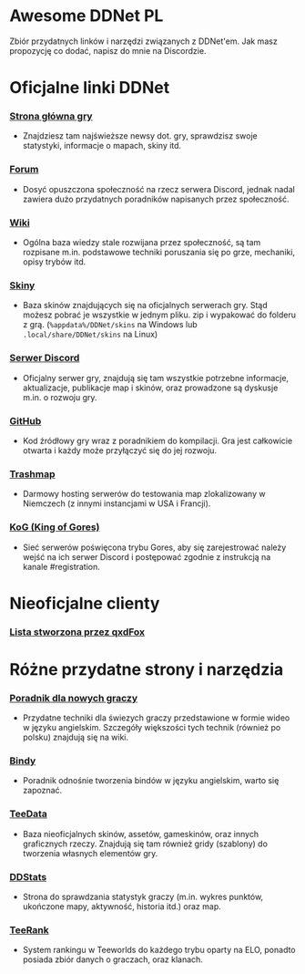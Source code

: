 # Awesome DDNet PL

Zbiór przydatnych linków i narzędzi związanych z DDNet'em. Jak masz propozycję co dodać, napisz do mnie na Discordzie.

# Oficjalne linki DDNet

### [Strona główna gry](https://ddnet.org/)
- Znajdziesz tam najświeższe newsy dot. gry, sprawdzisz swoje statystyki, informacje o mapach, skiny itd.
### [Forum](https://forum.ddnet.org/)
- Dosyć opuszczona społeczność na rzecz serwera Discord, jednak nadal zawiera dużo przydatnych poradników napisanych przez społeczność.
### [Wiki](https://wiki.ddnet.org/wiki/Main_Page/pl)
- Ogólna baza wiedzy stale rozwijana przez społeczność, są tam rozpisane m.in. podstawowe techniki poruszania się po grze, mechaniki, opisy trybów itd.
### [Skiny](https://ddnet.org/skins/)
- Baza skinów znajdujących się na oficjalnych serwerach gry. Stąd możesz pobrać je wszystkie w jednym pliku. zip i wypakować do folderu z grą. (`%appdata%/DDNet/skins` na Windows lub `.local/share/DDNet/skins` na Linux)
### [Serwer Discord](https://ddnet.org/discord)
- Oficjalny serwer gry, znajdują się tam wszystkie potrzebne informacje, aktualizacje, publikacje map i skinów, oraz prowadzone są dyskusje m.in. o rozwoju gry.
### [GitHub](https://github.com/ddnet/ddnet)
- Kod źródłowy gry wraz z poradnikiem do kompilacji. Gra jest całkowicie otwarta i każdy może przyłączyć się do jej rozwoju.
### [Trashmap](https://trashmap.ddnet.org/)
- Darmowy hosting serwerów do testowania map zlokalizowany w Niemczech (z innymi instancjami w USA i Francji).
### [KoG (King of Gores)](https://kog.tw/)
- Sieć serwerów poświęcona trybu Gores, aby się zarejestrować należy wejść na ich serwer Discord i postępować zgodnie z instrukcją na kanale #registration.

# Nieoficjalne clienty

### [Lista stworzona przez qxdFox](https://github.com/qxdFox/DDNet-Client-List)

# Różne przydatne strony i narzędzia
### [Poradnik dla nowych graczy](https://www.youtube.com/watch?v=gp4wXgS3uO4)
- Przydatne techniki dla świezych graczy przedstawione w formie wideo w języku angielskim. Szczegóły większości tych technik (również po polsku) znajdują się na wiki.
### [Bindy](https://forum.ddnet.org/viewtopic.php?t=2537)
- Poradnik odnośnie tworzenia bindów w języku angielskim, warto się zapoznać.
### [TeeData](https://teedata.net/)
- Baza nieoficjalnych skinów, assetów, gameskinów, oraz innych graficznych rzeczy. Znajdują się tam również gridy (szablony) do tworzenia własnych elementów gry.
### [DDStats](https://ddstats.tw/)
- Strona do sprawdzania statystyk graczy (m.in. wykres punktów, ukończone mapy, aktywność, historia itd.) oraz map.
### [TeeRank](https://teerank.io/)
- System rankingu w Teeworlds do każdego trybu oparty na ELO, ponadto posiada zbiór danych o graczach, oraz klanach.
